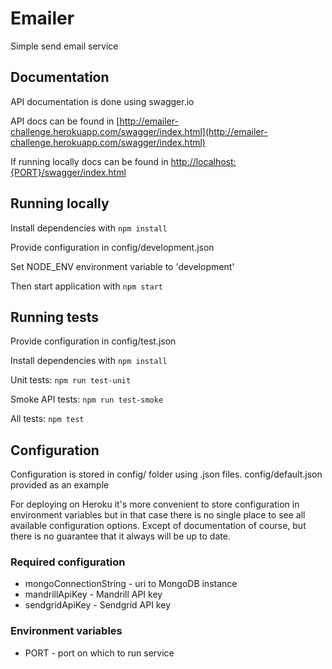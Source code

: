 # Emailer
Simple send email service

## Documentation
API documentation is done using swagger.io

API docs can be found in [http://emailer-challenge.herokuapp.com/swagger/index.html](http://emailer-challenge.herokuapp.com/swagger/index.html)

If running locally docs can be found in [http://localhost:{PORT}/swagger/index.html](http://localhost:3000/swagger/index.html) 

## Running locally
Install dependencies with `npm install`

Provide configuration in config/development.json

Set NODE_ENV environment variable to 'development'

Then start application with `npm start`


## Running tests
Provide configuration in config/test.json

Install dependencies with `npm install`

Unit tests: `npm run test-unit`

Smoke API tests: `npm run test-smoke`

All tests: `npm test`


## Configuration
Configuration is stored in config/ folder using .json files.
config/default.json provided as an example

For deploying on Heroku it's more convenient to store configuration in
environment variables but in that case there is no single place to see
all available configuration options. Except of documentation of course,
but there is no guarantee that it always will be up to date.

### Required configuration
* mongoConnectionString - uri to MongoDB instance
* mandrillApiKey - Mandrill API key
* sendgridApiKey - Sendgrid API key

### Environment variables
* PORT - port on which to run service
